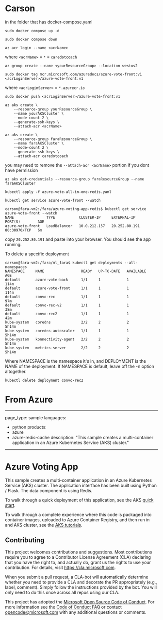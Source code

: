 # Carson

in the folder that has docker-compose.yaml

`sudo docker compose up -d`

`sudo docker compose down`

`az acr login --name <acrName>`

where `<acrName>` = `*` = `caredotcoach`

`az group create --name <yourResourceGroup> --location westus2`

`sudo docker tag mcr.microsoft.com/azuredocs/azure-vote-front:v1 <acrLoginServer>/azure-vote-front:v1`

where `<acrLoginServer>` = `*.azurecr.io`

`sudo docker push <acrLoginServer>/azure-vote-front:v1`

```
az aks create \
    --resource-group yourResourceGroup \
    --name yourAKSCluster \
    --node-count 2 \
    --generate-ssh-keys \
    --attach-acr <acrName>
```

```
az aks create \
    --resource-group faraResourceGroup \
    --name faraAKSCluster \
    --node-count 2 \
    --generate-ssh-keys \
    --attach-acr caredotcoach
```

you may need to remove the `--attach-acr <acrName>` portion if you dont have permission

```
az aks get-credentials --resource-group faraResourceGroup --name faraAKSCluster
```

`kubectl apply -f azure-vote-all-in-one-redis.yaml`

`kubectl get service azure-vote-front --watch`

```
carson@fara-vm2:/fara/azure-voting-app-redis$ kubectl get service azure-vote-front --watch
NAME               TYPE           CLUSTER-IP     EXTERNAL-IP     PORT(S)        AGE
azure-vote-front   LoadBalancer   10.0.212.157   20.252.80.191   80:30970/TCP   6m
```

copy `20.252.80.191` and paste into your browser. You should see the app running. 

To delete a specific deployment

```
carson@fara-vm2:/fara/ml_fara$ kubectl get deployments --all-namespaces
NAMESPACE     NAME                 READY   UP-TO-DATE   AVAILABLE   AGE
default       azure-vote-back      1/1     1            1           114m
default       azure-vote-front     1/1     1            1           114m
default       convo-rec            1/1     1            1           97m
default       convo-rec-v2         1/1     1            1           38m
default       convo-rec2           1/1     1            1           42m
kube-system   coredns              2/2     2            2           5h14m
kube-system   coredns-autoscaler   1/1     1            1           5h14m
kube-system   konnectivity-agent   2/2     2            2           5h14m
kube-system   metrics-server       2/2     2            2           5h14m
```

Where NAMESPACE is the namespace it's in, and DEPLOYMENT is the NAME of the deployment. If NAMESPACE is default, leave off the -n option altogether.

`kubectl delete deployment convo-rec2`

# From Azure

---
page_type: sample
languages:
  - python
products:
  - azure
  - azure-redis-cache
description: "This sample creates a multi-container application in an Azure Kubernetes Service (AKS) cluster."
---

# Azure Voting App

This sample creates a multi-container application in an Azure Kubernetes Service (AKS) cluster. The application interface has been built using Python / Flask. The data component is using Redis.

To walk through a quick deployment of this application, see the AKS [quick start](https://docs.microsoft.com/en-us/azure/aks/kubernetes-walkthrough?WT.mc_id=none-github-nepeters).

To walk through a complete experience where this code is packaged into container images, uploaded to Azure Container Registry, and then run in and AKS cluster, see the [AKS tutorials](https://docs.microsoft.com/en-us/azure/aks/tutorial-kubernetes-prepare-app?WT.mc_id=none-github-nepeters).

## Contributing

This project welcomes contributions and suggestions.  Most contributions require you to agree to a
Contributor License Agreement (CLA) declaring that you have the right to, and actually do, grant us
the rights to use your contribution. For details, visit https://cla.microsoft.com.

When you submit a pull request, a CLA-bot will automatically determine whether you need to provide
a CLA and decorate the PR appropriately (e.g., label, comment). Simply follow the instructions
provided by the bot. You will only need to do this once across all repos using our CLA.

This project has adopted the [Microsoft Open Source Code of Conduct](https://opensource.microsoft.com/codeofconduct/).
For more information see the [Code of Conduct FAQ](https://opensource.microsoft.com/codeofconduct/faq/) or
contact [opencode@microsoft.com](mailto:opencode@microsoft.com) with any additional questions or comments.
